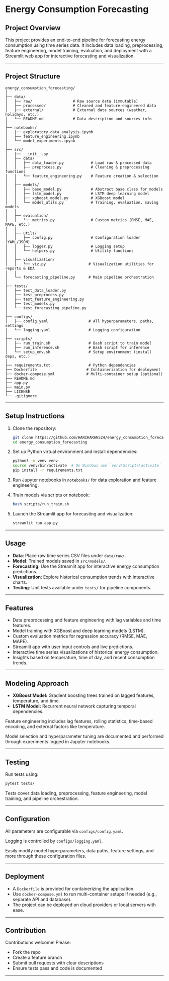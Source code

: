 
# Energy Consumption Forecasting

## Project Overview

This project provides an end-to-end pipeline for forecasting energy consumption using time series data. It includes data loading, preprocessing, feature engineering, model training, evaluation, and deployment with a Streamlit web app for interactive forecasting and visualization.

---

## Project Structure

```plaintext
energy_consumption_forecasting/
│
├── data/
│   ├── raw/                  # Raw source data (immutable)
│   ├── processed/            # Cleaned and feature-engineered data
│   ├── external/             # External data sources (weather, holidays, etc.)
│   └── README.md             # Data description and sources info
│
├── notebooks/
│   ├── exploratory_data_analysis.ipynb
│   ├── feature_engineering.ipynb
│   └── model_experiments.ipynb
│
├── src/
│   ├── __init__.py
│   ├── data/
│   │   ├── data_loader.py            # Load raw & processed data
│   │   ├── preprocess.py             # Cleaning & preprocessing functions
│   │   └── feature_engineering.py    # Feature creation & selection
│   │
│   ├── models/
│   │   ├── base_model.py             # Abstract base class for models
│   │   ├── lstm_model.py             # LSTM deep learning model
│   │   ├── xgboost_model.py          # XGBoost model
│   │   └── model_utils.py            # Training, evaluation, saving models
│   │
│   ├── evaluation/
│   │   └── metrics.py                # Custom metrics (RMSE, MAE, MAPE, etc.)
│   │
│   ├── utils/
│   │   ├── config.py                 # Configuration loader (YAML/JSON)
│   │   ├── logger.py                 # Logging setup
│   │   └── helpers.py                # Utility functions
│   │
│   ├── visualization/
│   │   └── viz.py                   # Visualization utilities for reports & EDA
│   │
│   └── forecasting_pipeline.py      # Main pipeline orchestration
│
├── tests/
│   ├── test_data_loader.py
│   ├── test_preprocess.py
│   ├── test_feature_engineering.py
│   ├── test_models.py
│   └── test_forecasting_pipeline.py
│
├── configs/
│   ├── config.yaml                  # All hyperparameters, paths, settings
│   └── logging.yaml                 # Logging configuration
│
├── scripts/
│   ├── run_train.sh                 # Bash script to train model
│   ├── run_inference.sh             # Bash script for inference
│   └── setup_env.sh                 # Setup environment (install deps, etc.)
│
├── requirements.txt                 # Python dependencies
├── Dockerfile                      # Containerization for deployment
├── docker-compose.yml              # Multi-container setup (optional)
├── README.md
├── app.py
├── main.py
├── LICENSE
└── .gitignore
```

---

## Setup Instructions

1. Clone the repository:
   ```bash
   git clone https://github.com/HARIHARANS24/energy_consumption_forecasting.git
   cd energy_consumption_forecasting
   ```

2. Set up Python virtual environment and install dependencies:
   ```bash
   python3 -m venv venv
   source venv/bin/activate  # On Windows use `venv\Scripts\activate`
   pip install -r requirements.txt
   ```

3. Run Jupyter notebooks in `notebooks/` for data exploration and feature engineering.

4. Train models via scripts or notebook:
   ```bash
   bash scripts/run_train.sh
   ```

5. Launch the Streamlit app for forecasting and visualization:
   ```bash
   streamlit run app.py
   ```

---

## Usage

- **Data**: Place raw time series CSV files under `data/raw/`.
- **Model**: Trained models saved in `src/models/`.
- **Forecasting**: Use the Streamlit app for interactive energy consumption predictions.
- **Visualization**: Explore historical consumption trends with interactive charts.
- **Testing**: Unit tests available under `tests/` for pipeline components.

---

## Features

- Data preprocessing and feature engineering with lag variables and time features.
- Model training with XGBoost and deep learning models (LSTM).
- Custom evaluation metrics for regression accuracy (RMSE, MAE, MAPE).
- Streamlit app with user input controls and live predictions.
- Interactive time series visualizations of historical energy consumption.
- Insights based on temperature, time of day, and recent consumption trends.

---

## Modeling Approach

- **XGBoost Model:** Gradient boosting trees trained on lagged features, temperature, and time.
- **LSTM Model:** Recurrent neural network capturing temporal dependencies.

Feature engineering includes lag features, rolling statistics, time-based encoding, and external factors like temperature.

Model selection and hyperparameter tuning are documented and performed through experiments logged in Jupyter notebooks.

---

## Testing

Run tests using:

```bash
pytest tests/
```
Tests cover data loading, preprocessing, feature engineering, model training, and pipeline orchestration.

---

## Configuration

All parameters are configurable via `configs/config.yaml`.

Logging is controlled by `configs/logging.yaml`.

Easily modify model hyperparameters, data paths, feature settings, and more through these configuration files.

---

## Deployment

- A `Dockerfile` is provided for containerizing the application.
- Use `docker-compose.yml` to run multi-container setups if needed (e.g., separate API and database).
- The project can be deployed on cloud providers or local servers with ease.

---

## Contribution

Contributions welcome! Please:
- Fork the repo
- Create a feature branch
- Submit pull requests with clear descriptions
- Ensure tests pass and code is documented

---

